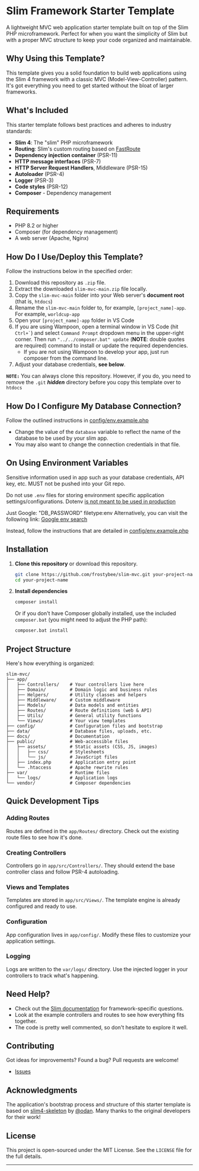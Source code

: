 # Slim Framework Starter Template

A lightweight MVC web application starter template built on top of the Slim PHP microframework. Perfect for when you want the simplicity of Slim but with a proper MVC structure to keep your code organized and maintainable.

## Why Using this Template?

This template gives you a solid foundation to build web applications using the Slim 4 framework with a classic MVC (Model-View-Controller) pattern. It's got everything you need to get started without the bloat of larger frameworks.

## What's Included

This starter template follows best practices and adheres to industry standards:

- **Slim 4**: The "slim" PHP microframework
- **Routing**: Slim's custom routing based on [FastRoute](https://github.com/nikic/FastRoute)
- **Dependency injection container** (PSR-11)
- **HTTP message interfaces** (PSR-7)
- **HTTP Server Request Handlers**, Middleware (PSR-15)
- **Autoloader** (PSR-4)
- **Logger** (PSR-3)
- **Code styles** (PSR-12)
- **Composer** - Dependency management

## Requirements

- PHP 8.2 or higher
- Composer (for dependency management)
- A web server (Apache, Nginx)

## How Do I Use/Deploy this Template?

Follow the instructions below in the specified order:

1. Download this repository as `.zip` file.
2. Extract the downloaded `slim-mvc-main.zip` file locally.
3. Copy the `slim-mvc-main` folder into your Web server's **document root** (that is, `htdocs`)
4. Rename the `slim-mvc-main` folder to, for example, `[project_name]-app`. For example, `worldcup-app`
5. Open your `[project_name]-app` folder in VS Code
6. If you are using Wampoon, open a terminal window in VS Code (hit ``` Ctrl+` ```) and select `Command Prompt` dropdown menu in the upper-right corner. Then run `"../../composer.bat" update` (**NOTE**:  double quotes are required) command to install or update the required dependencies. 
   - If you are not using Wampoon to develop your app, just run composer from the command line.
7. Adjust your database credentials, **see below**.

**```NOTE:```** You can always clone this repository. However, if you do, you need to remove the ```.git``` ***hidden*** directory before you copy this template over to ```htdocs```

## How Do I Configure My Database Connection?

Follow the outlined instructions in [config/env.example.php](config/env.example.php)

* Change the value of the `database` variable to reflect the name of the database to be used by your slim app.
* You may also want to change the connection credentials in that file.

## On Using Environment Variables

Sensitive information used in app such as your database credentials, API key, etc. MUST not be pushed into your Git repo.

Do not use `.env` files for storing environment specific application settings/configurations. Dotenv [is not meant to be used in production](https://github.com/vlucas/phpdotenv/issues/76#issuecomment-87252126)

Just Google: "DB_PASSWORD" filetype:env
Alternatively, you can visit the following link: [Google env search](https://www.google.ch/search?q=%22DB_PASSWORD%22+filetype:env)

Instead, follow the instructions that are detailed in [config/env.example.php](config/env.example.php)

## Installation

1. **Clone this repository** or download this repository.
   ```bash
   git clone https://github.com/frostybee/slim-mvc.git your-project-name
   cd your-project-name
   ```

2. **Install dependencies**
   ```bash
   composer install
   ```
   
   Or if you don't have Composer globally installed, use the included `composer.bat` (you might need to adjust the PHP path):
   ```bash
   composer.bat install
   ```

## Project Structure

Here's how everything is organized:

```plaintext
slim-mvc/
├── app/
│   ├── Controllers/    # Your controllers live here
│   ├── Domain/         # Domain logic and business rules
│   ├── Helpers/        # Utility classes and helpers
│   ├── Middleware/     # Custom middleware
│   ├── Models/         # Data models and entities
│   ├── Routes/         # Route definitions (web & API)
│   ├── Utils/          # General utility functions
│   └── Views/          # Your view templates
├── config/             # Configuration files and bootstrap
├── data/               # Database files, uploads, etc.
├── docs/               # Documentation
├── public/             # Web-accessible files
│   ├── assets/         # Static assets (CSS, JS, images)
│   │   ├── css/        # Stylesheets
│   │   └── js/         # JavaScript files
│   ├── index.php       # Application entry point
│   └── .htaccess       # Apache rewrite rules
├── var/                # Runtime files
│   └── logs/           # Application logs
└── vendor/             # Composer dependencies
```

## Quick Development Tips

### Adding Routes

Routes are defined in the `app/Routes/` directory. Check out the existing route files to see how it's done.

### Creating Controllers

Controllers go in `app/src/Controllers/`. They should extend the base controller class and follow PSR-4 autoloading.

### Views and Templates

Templates are stored in `app/src/Views/`. The template engine is already configured and ready to use.

### Configuration

App configuration lives in `app/config/`. Modify these files to customize your application settings.

### Logging

Logs are written to the `var/logs/` directory. Use the injected logger in your controllers to track what's happening.

## Need Help?

- Check out the [Slim documentation](https://www.slimframework.com/docs/v4/) for framework-specific questions.
- Look at the example controllers and routes to see how everything fits together.
- The code is pretty well commented, so don't hesitate to explore it well.

## Contributing

Got ideas for improvements? Found a bug? Pull requests are welcome!

- [Issues](https://github.com/frostybee/slim-mvc/issues)

## Acknowledgments

The application's bootstrap process and structure of this starter template is based on [slim4-skeleton](https://github.com/odan/slim4-skeleton) by [@odan](https://github.com/odan).  Many thanks to the original developers for their work!

## License

This project is open-sourced under the MIT License. See the `LICENSE` file for the full details.

---
